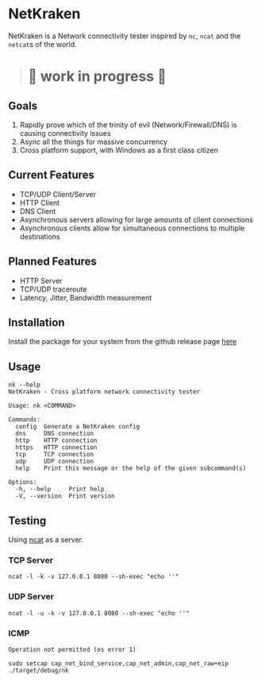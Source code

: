 # NetKraken

NetKraken is a Network connectivity tester inspired by `nc`, `ncat` and the `netcat`s
of the world.

> # 🚧 work in progress 🚧

## Goals
 1) Rapidly prove which of the trinity of evil (Network/Firewall/DNS) is causing connectivity issues
 2) Async all the things for massive concurrency
 3) Cross platform support, with Windows as a first class citizen

## Current Features
 - TCP/UDP Client/Server
 - HTTP Client
 - DNS Client
 - Asynchronous servers allowing for large amounts of client connections
 - Asynchronous clients allow for simultaneous connections to multiple destinations

## Planned Features
 - HTTP Server
 - TCP/UDP traceroute
 - Latency, Jitter, Bandwidth measurement

## Installation
Install the package for your system from the github release page [here](https://github.com/bwks/netkraken/releases)

## Usage
```
nk --help
NetKraken - Cross platform network connectivity tester

Usage: nk <COMMAND>

Commands:
  config  Generate a NetKraken config
  dns     DNS connection
  http    HTTP connection
  https   HTTP connection
  tcp     TCP connection
  udp     UDP connection
  help    Print this message or the help of the given subcommand(s)

Options:
  -h, --help     Print help
  -V, --version  Print version
```

## Testing

Using [ncat](https://nmap.org/ncat/) as a server.
### TCP Server
```
ncat -l -k -v 127.0.0.1 8080 --sh-exec "echo ''"
```

### UDP Server
```
ncat -l -u -k -v 127.0.0.1 8080 --sh-exec "echo ''"
```


### ICMP

```
Operation not permitted (os error 1)
```

```
sudo setcap cap_net_bind_service,cap_net_admin,cap_net_raw+eip ./target/debug/nk
```